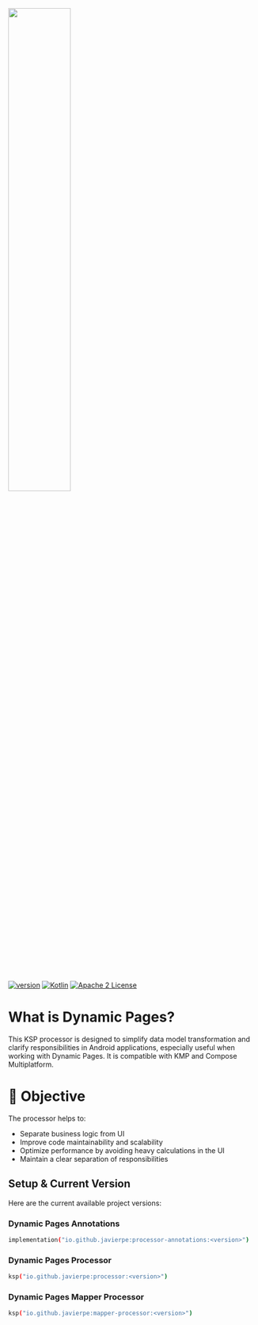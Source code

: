 <img src="https://github.com/user-attachments/assets/8bc82755-fe39-4352-b23e-f586ea311f4d" width=50% height=50%>



[![version](https://img.shields.io/badge/version-1.0.2-yellow.svg)](https://semver.org)
[![Kotlin](https://img.shields.io/badge/Kotlin-2.1.0-blue.svg?style=flat&logo=kotlin)](https://kotlinlang.org)
[![Apache 2 License](https://img.shields.io/github/license/InsertKoinIO/koin)](https://github.com/InsertKoinIO/koin/blob/main/LICENSE.txt)


# What is Dynamic Pages?
 
This KSP processor is designed to simplify data model transformation and clarify responsibilities in Android applications, especially useful when working with Dynamic Pages. It is compatible with KMP and Compose Multiplatform.

# 🎯 Objective
The processor helps to:

* Separate business logic from UI
* Improve code maintainability and scalability
* Optimize performance by avoiding heavy calculations in the UI
* Maintain a clear separation of responsibilities

## Setup & Current Version

Here are the current available project versions:

### Dynamic Pages Annotations
```bash
implementation("io.github.javierpe:processor-annotations:<version>")
```

### Dynamic Pages Processor
```bash
ksp("io.github.javierpe:processor:<version>")
```

### Dynamic Pages Mapper Processor
```bash
ksp("io.github.javierpe:mapper-processor:<version>")
```
